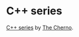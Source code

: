 # C++ series
[C++ series](https://www.youtube.com/playlist?list=PLlrATfBNZ98dudnM48yfGUldqGD0S4FFb) by [The Cherno](https://www.youtube.com/@TheCherno).